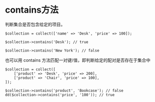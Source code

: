 # contains方法

判断集合是否包含给定的项目。

```
$collection = collect(['name' => 'Desk', 'price' => 100]);

$collection->contains('Desk'); // true

$collection->contains('New York'); // false
```

也可以用 contains 方法匹配一对键/值，即判断给定的配对是否存在于集合中

```
$collection = collect([
    ['product' => 'Desk', 'price' => 200],
    ['product' => 'Chair', 'price' => 100],
]);

$collection->contains('product', 'Bookcase'); // false
dd($collection->contains('price', '100')); // true
```